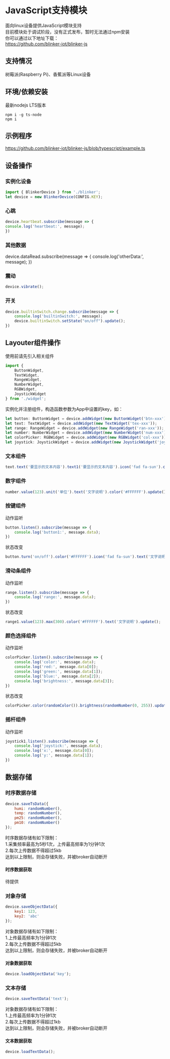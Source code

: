 # JavaScript支持模块  
面向linux设备提供JavaScript模块支持  
目前模块处于调试阶段，没有正式发布，暂时无法通过npm安装  
你可以通过以下地址下载：  
https://github.com/blinker-iot/blinker-js  


## 支持情况  
树莓派(Raspberry Pi)、香蕉派等Linux设备  

## 环境/依赖安装  
最新nodejs LTS版本  
```
npm i -g ts-node
npm i
```

## 示例程序
https://github.com/blinker-iot/blinker-js/blob/typescript/example.ts  

## 设备操作  
### 实例化设备  
```js
import { BlinkerDevice } from './blinker';
let device = new BlinkerDevice(CONFIG.KEY);
```
### 心跳  
```js
device.heartbeat.subscribe(message => {
console.log('heartbeat:', message);
})
```

### 其他数据  
device.dataRead.subscribe(message => {
    console.log('otherData:', message);
})

### 震动  
```js
device.vibrate();
```

### 开关  
```js
device.builtinSwitch.change.subscribe(message => {
    console.log('builtinSwitch:', message);
    device.builtinSwitch.setState("on/off").update();
})
```

## Layouter组件操作  
使用前请先引入相关组件  
```js
import { 
    ButtonWidget, 
    TextWidget, 
    RangeWidget, 
    NumberWidget, 
    RGBWidget, 
    JoystickWidget 
} from './widget';
```
实例化并注册组件，构造函数参数为App中设置的key，如：  

```js
let button: ButtonWidget = device.addWidget(new ButtonWidget('btn-xxx'));
let text: TextWidget = device.addWidget(new TextWidget('tex-xxx'));
let range: RangeWidget = device.addWidget(new RangeWidget('ran-xxx'));
let number: NumberWidget = device.addWidget(new NumberWidget('num-xxx'));
let colorPicker: RGBWidget = device.addWidget(new RGBWidget('col-xxx'));
let joystick: JoystickWidget = device.addWidget(new JoystickWidget('joy-xxx'));
```

### 文本组件  
```js
text.text('要显示的文本内容').text1('要显示的文本内容').icon('fad fa-sun').color('#FFFFFF').update();
```

### 数字组件  
```js
number.value(123).unit('单位').text('文字说明').color('#FFFFFF').update();
```

### 按键组件  
动作监听  
```js  
button.listen().subscribe(message => {
    console.log('button1:', message.data);
})
```
状态改变  
```js  
button.turn('on/off').color('#FFFFFF').icon('fad fa-sun').text('文字说明').update();
```

### 滑动条组件  
动作监听  
```js  
range.listen().subscribe(message => {
    console.log('range:', message.data);
})
```
状态改变
```js  
range1.value(123).max(300).color('#FFFFFF').text('文字说明').update();
```

### 颜色选择组件  
动作监听  
```js  
colorPicker.listen().subscribe(message => {
    console.log('color:', message.data);
    console.log('red:', message.data[0]);
    console.log('green:', message.data[1]);
    console.log('blue:', message.data[2]);
    console.log('brightness:', message.data[3]);
})
```
状态改变
```js  
colorPicker.color(randomColor()).brightness(randomNumber(0, 255)).update()
```

### 摇杆组件  
动作监听  
```js
joystick1.listen().subscribe(message => {
    console.log('joystick:', message.data);
    console.log('x:', message.data[0]);
    console.log('y:', message.data[1]);
})
```

## 数据存储  
### 时序数据存储  
```js
device.saveTsData({
    humi: randomNumber(),
    temp: randomNumber(),
    pm25: randomNumber(),
    pm10: randomNumber()
});
```
时序数据存储有如下限制：  
    1.采集频率最高为5秒1次，上传最高频率为1分钟1次  
    2.每次上传数据不得超过5kb  
达到以上限制，则会存储失败，并被broker自动断开  
#### 时序数据获取  
待提供  

### 对象存储  
```js
device.saveObjectData({
    key1: 123,
    key2: 'abc'
});
```
对象数据存储有如下限制：  
    1.上传最高频率为1分钟1次  
    2.每次上传数据不得超过5kb  
达到以上限制，则会存储失败，并被broker自动断开  

#### 对象数据获取  
```js
device.loadObjectData('key');
```

### 文本存储  
```js
device.saveTextData('text');
```
对象数据存储有如下限制：  
    1.上传最高频率为1分钟1次  
    2.每次上传数据不得超过1kb  
达到以上限制，则会存储失败，并被broker自动断开  
#### 文本数据获取  
```js
device.loadTextData();
```

